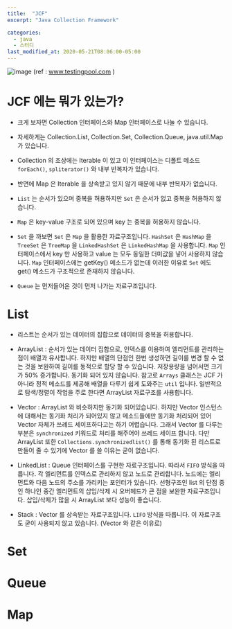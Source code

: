 ```yaml
---
title:  "JCF"
excerpt: "Java Collection Framework"

categories:
  - java
  - 스터디
last_modified_at: 2020-05-21T08:06:00-05:00
---
```


![image](https://user-images.githubusercontent.com/25449640/119110926-89b50980-ba5d-11eb-8672-24996bd15ccf.png)
(ref : www.testingpool.com )

# JCF 에는 뭐가 있는가?

- 크게 보자면 Collection 인터페이스와 Map 인터페이스로 나눌 수 있습니다.

- 자세하게는 Collection.List, Collection.Set, Collection.Queue, java.util.Map 가 있습니다.

- Collection 의 조상에는 Iterable 이 있고 이 인터페이스는 디폴트 메소드 `forEach()`, `spliterator()` 와 내부 반복자가 있습니다.

- 반면에 Map 은 Iterable 을 상속받고 있지 않기 때문에 내부 반복자가 없습니다. 

- `List` 는 순서가 있으며 중복을 허용하지만 `Set` 은 순서가 없고 중복을 허용하지 않습니다.

- `Map` 은 key-value 구조로 되어 있으며 key 는 중복을 허용하지 않습니다.

- `Set` 을 까보면 `Set` 은 `Map` 을 활용한 자료구조입니다. `HashSet` 은 `HashMap` 을 `TreeSet` 은 `TreeMap` 을 `LinkedHashSet` 은 `LinkedHashMap` 을 사용합니다. `Map` 인터페이스에서 key 만 사용하고 value 는 모두 동일한 더미값을 넣어 사용하지 않습니다. `Map` 인터페이스에는 getKey() 메소드가 없는데 이러한 이유로 `Set` 에도 get() 메소드가 구조적으로 존재하지 않습니다.

- `Queue` 는 먼저들어온 것이 먼저 나가는 자료구조입니다.


# List

- 리스트는 순서가 있는 데이터의 집합으로 데이터의 중복을 허용합니다.

- ArrayList : 순서가 있는 데이터 집합으로, 인덱스를 이용하여 엘리먼트를 관리하는 점이 배열과 유사합니다. 하지만 배열의 단점인 한번 생성하면 길이를 변경 할 수 없는 것을 보완하여 길이를 동적으로 할당 할 수 있습니다. 저장용량을 넘어서면 크기가 50% 증가합니다. 동기화 되어 있지 않습니다. 참고로 `Arrays` 클래스는 JCF 가 아니라 정적 메소드를 제공해 배열을 다루기 쉽게 도와주는 `util` 입니다. 일반적으로 탐색/정렬이 작업을 주로 한다면 ArrayList 자료구조를 사용합니다.

- Vector : ArrayList 와 비슷하지만 동기화 되어있습니다. 하지만 Vector 인스턴스에 대해서는 동기화 처리가 되어있지 않고 메소드들에만 동기화 처리되어 있어 Vector 자체가 쓰레드 세이프하다고는 하기 어렵습니다. 그래서 Vector 를 다루는 부분은 `synchronized` 키워드로 처리를 해주어야 쓰레드 세이프 합니다. 다만 ArrayList 또한 `Collections.synchronizedlist()` 를 통해 동기화 된 리스트로 만들어 줄 수 있기에 Vector 를 쓸 이유는 굳이 없습니다.

- LinkedList : Queue 인터페이스를 구현한 자료구조입니다. 따라서 `FIFO` 방식을 따릅니다. 각 엘리먼트를 인덱스로 관리하지 않고 노드로 관리합니다. 노드에는 엘리먼트와 다음 노드의 주소를 가리키는 포인터가 있습니다. 선형구조인 list 의 단점 중인 하나인 중간 엘리먼트의 삽입/삭제 시 오버헤드가 큰 점을 보완한 자료구조입니다. 삽입/삭제가 많을 시 ArrayList 보다 성능이 좋습니다.

- Stack : Vector 를 상속받는 자료구조입니다. `LIFO` 방식을 따릅니다. 이 자료구조도 굳이 사용되지 않고 있습니다. (Vector 와 같은 이유로)

# Set

# Queue

# Map
